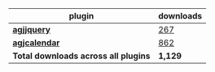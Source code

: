 plugin|downloads
------|----------
[**agjjquery**](https://www.npmjs.com/package/agjjquery)|[267](https://www.npmjs.com/package/agjjquery)
[**agjcalendar**](https://www.npmjs.com/package/agjcalendar)|[862](https://www.npmjs.com/package/agjcalendar)
**Total downloads across all plugins**|**1,129**
